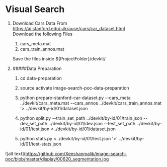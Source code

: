 # Visual Search 


1. Download Cars Data From 
<a>https://ai.stanford.edu/~jkrause/cars/car_dataset.html</a>
    <br> Download the following Files
    1. cars_meta.mat
    2. cars_train_annos.mat
    
    Save the files inside ${ProjectFolder}/devkit/

2. #####Data Preparation
    1. cd data-preparation
    2. source activate image-search-poc-data-preparation
    3. python prepare-stanford-car-dataset.py 
    --cars_meta ../devkit/cars_meta.mat 
    --cars_annos ../devkit/cars_train_annos.mat 
    '> ../devkit/by-id/01/dataset.json
    
    4. python split.py 
    --train_set_path ../devkit/by-id/01/train.json 
    --dev_set_path ../devkit/by-id/01/dev.json 
    --test_set_path ../devkit/by-id/01/test.json 
    <../devkit/by-id/01/dataset.json 
    
    5. python stats.py 
    <../devkit/by-id/01/test.json 
    '>' ../devkit/by-id/01/test-stats.json
    

![alt text](https://github.com/Xeeshanmalik/image-search-poc/blob/master/display/00620_segmentation.jpg